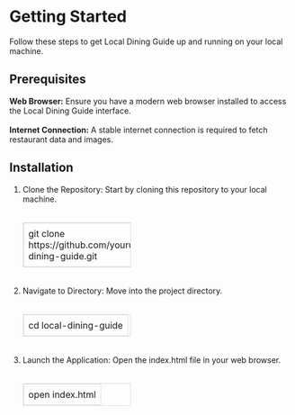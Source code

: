 <h1>Getting Started</h1> 
Follow these steps to get Local Dining Guide up and running on your local machine. 
<h2>Prerequisites</h2>
<b>Web Browser:</b> Ensure you have a modern web browser installed to access the Local Dining 
Guide interface. 
<br>
<br>
<b>Internet Connection:</b> A stable internet connection is required to fetch restaurant data and 
images. 
 
<h2>Installation</h2> 
<ol>
<li> Clone the Repository: Start by cloning this repository to your local machine. </li><br>
<table style="border-collapse: collapse; width: 40%; border: 1px solid #ddd;">
  <tr>
    <td style="border: 1px solid #ddd; padding: 8px;">git clone https://github.com/yourusername/local-dining-guide.git</td>
  </tr>
</table>
<br>
<li> Navigate to Directory: Move into the project directory. </li><br>
<table style="border-collapse: collapse; width: 40%; border: 1px solid #ddd;">
  <tr>
    <td style="border: 1px solid #ddd; padding: 8px;">cd local-dining-guide</td>
  </tr>
</table>
<br>
<li> Launch the Application: Open the index.html file in your web browser. </li><br>
<table style="border-collapse: collapse; width: 40%; border: 1px solid #ddd;">
  <tr>
    <td style="border: 1px solid #ddd; padding: 8px;">open index.html</td>
  </tr>
</table>
<br>
</ol>